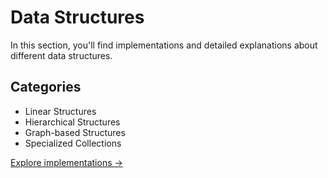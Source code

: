 # Data Structures

In this section, you'll find implementations and detailed explanations about different data structures.

## Categories
- Linear Structures
- Hierarchical Structures
- Graph-based Structures
- Specialized Collections

[Explore implementations →](/docs/data-structures/array)
